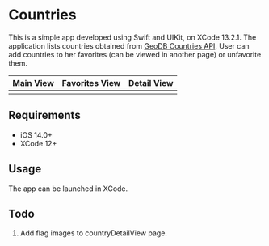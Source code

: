 # Countries

This is a simple app developed using Swift and UIKit, on XCode 13.2.1. The application lists countries obtained from [GeoDB Countries API](https://rapidapi.com/wirefreethought/api/geodb-cities/). User can add countries to her favorites (can be viewed in another page) or unfavorite them. 

Main View |  Favorites View | Detail View
:-------------------------:|:-------------------------:|:-------------------------:
![]()  |  ![]() | ![]()

## Requirements
- iOS 14.0+
- XCode 12+

## Usage
The app can be launched in XCode.

## Todo
1. Add flag images to countryDetailView page.
